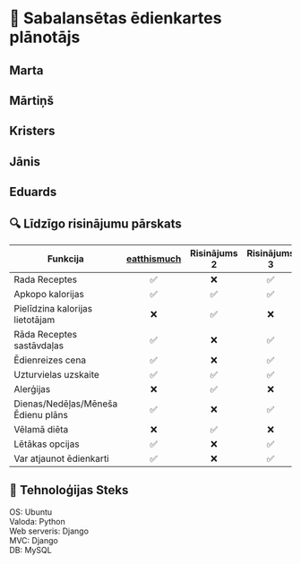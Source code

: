 # 🥗 Sabalansētas ēdienkartes plānotājs
## Marta
## Mārtiņš
## Kristers
## Jānis
## Eduards
## 🔍 Līdzīgo risinājumu pārskats

| Funkcija | [eatthismuch](https://www.eatthismuch.com/) | Risinājums 2 | Risinājums 3 | Mūsu Programma |
|-----------|:-------------:|:-------------:|:-------------:|:----------------:|
| Rada Receptes | ✅ | ❌ | ✅ | ✅ |
| Apkopo kalorijas | ✅ | ✅ | ✅ | ✅ |
| Pielīdzina kalorijas lietotājam | ❌ | ✅ | ❌ | ✅ |
| Rāda Receptes sastāvdaļas | ✅ | ❌ | ✅ | ✅ |
| Ēdienreizes cena | ✅ | ❌ | ✅ | ✅ |
| Uzturvielas uzskaite | ✅ | ✅ | ✅ | ✅ |
| Alerģijas | ❌ | ✅ | ❌ | ✅ |
| Dienas/Nedēļas/Mēneša Ēdienu plāns | ✅ | ❌ | ✅ | ✅ |
| Vēlamā diēta | ❌ | ✅ | ❌ | ✅ |
| Lētākas opcijas | ✅ | ❌ | ✅ | ✅ |
| Var atjaunot ēdienkarti | ✅ | ❌ | ✅ | ✅ |

## 🧩 Tehnoloģijas Steks
OS: Ubuntu  
Valoda: Python  
Web serveris: Django  
MVC: Django  
DB: MySQL  
